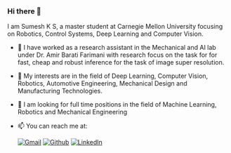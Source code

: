 ### Hi there 👋
I am Sumesh K S, a master student at Carnegie Mellon University focusing on Robotics, Control Systems, Deep Learning and Computer Vision.

- 🔭 I have worked as a research assistant in the Mechanical and AI lab under Dr. Amir Barati Farimani with research focus on the task for for fast, cheap and robust inference for the task of image super resolution.
- 🌱 My interests are in the field of Deep Learning, Computer Vision, Robotics, Automotive Engineering, Mechanical Design and Manufacturing Technologies.
- 🤔 I am looking for full time positions in the field of Machine Learning, Robotics and Mechanical Engineering
- 📫 You can reach me at:
  
  <p>
  <a href="mailto:sumesh@cmu.edu" target="_blank"><img alt="Gmail" src="https://img.shields.io/badge/Gmail-D14836?style=for-the-badge&logo=gmail&logoColor=white" /></a> 
  <a href="https://github.com/Sumesh-Suresh" target="_blank"><img alt="Github" src="https://img.shields.io/badge/GitHub-%2312100E.svg?&style=for-the-badge&logo=Github&logoColor=white" /></a>  
  <a href="www.linkedin.com/in/sumesh-kalam-suresh" target="_blank"><img alt="LinkedIn"src="https://img.shields.io/badge/linkedin-%230077B5.svg?&style=for-the-badge&logo=linkedin&logoColor=white"/></a>
  </p>

<!--


Here are some ideas to get you started:



- 👯 I’m looking to collaborate on ...
- 🤔 I’m looking for help with ...
- 💬 Ask me about ...
- 📫 How to reach me: ...
- 😄 Pronouns: ...
- ⚡ Fun fact: ...
-->
